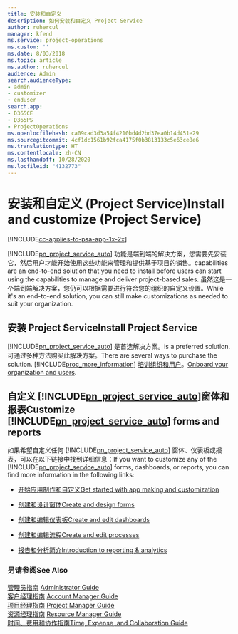 ```yaml
---
title: 安装和自定义
description: 如何安装和自定义 Project Service
author: ruhercul
manager: kfend
ms.service: project-operations
ms.custom: ''
ms.date: 8/03/2018
ms.topic: article
ms.author: ruhercul
audience: Admin
search.audienceType:
- admin
- customizer
- enduser
search.app:
- D365CE
- D365PS
- ProjectOperations
ms.openlocfilehash: ca09cad3d3a54f4210bd4d2bd37ea0b14d451e29
ms.sourcegitcommit: 4cf1dc1561b92fca4175f0b3813133c5e63ce8e6
ms.translationtype: HT
ms.contentlocale: zh-CN
ms.lasthandoff: 10/28/2020
ms.locfileid: "4132773"
---
```

# <a name="install-and-customize-project-service"></a><span data-ttu-id="13258-103">安装和自定义 (Project Service)</span><span class="sxs-lookup"><span data-stu-id="13258-103">Install and customize (Project Service)</span></span>

[!INCLUDE[cc-applies-to-psa-app-1x-2x](../includes/cc-applies-to-psa-app-1x-2x.md)]

[!INCLUDE[pn_project_service_auto](../includes/pn-project-service-auto.md)] <span data-ttu-id="13258-104">功能是端到端的解决方案，您需要先安装它，然后用户才能开始使用这些功能来管理和提供基于项目的销售。</span><span class="sxs-lookup"><span data-stu-id="13258-104">capabilities are an end-to-end solution that you need to install before users can start using the capabilities to manage and deliver project-based sales.</span></span> <span data-ttu-id="13258-105">虽然这是一个端到端解决方案，您仍可以根据需要进行符合您的组织的自定义设置。</span><span class="sxs-lookup"><span data-stu-id="13258-105">While it's an end-to-end solution, you can still make customizations as needed to suit your organization.</span></span>  
<!-- TODO: I expect to find the information on how to get and install this here. Please find that and add it here. Same for Project Service.--> 
  
## <a name="install-project-service"></a><span data-ttu-id="13258-106">安装 Project Service</span><span class="sxs-lookup"><span data-stu-id="13258-106">Install Project Service</span></span>  
 [!INCLUDE[pn_project_service_auto](../includes/pn-project-service-auto.md)] <span data-ttu-id="13258-107">是首选解决方案。</span><span class="sxs-lookup"><span data-stu-id="13258-107">is a preferred solution.</span></span> <span data-ttu-id="13258-108">可通过多种方法购买此解决方案。</span><span class="sxs-lookup"><span data-stu-id="13258-108">There are several ways to purchase the solution.</span></span> [!INCLUDE[proc_more_information](../includes/proc-more-information.md)] <span data-ttu-id="13258-109">[培训组织和用户](https://docs.microsoft.com/dynamics365/customerengagement/on-premises/admin/onboard-your-organization-and-users-to-dynamics-365-online)。</span><span class="sxs-lookup"><span data-stu-id="13258-109">[Onboard your organization and users](https://docs.microsoft.com/dynamics365/customerengagement/on-premises/admin/onboard-your-organization-and-users-to-dynamics-365-online).</span></span>  
  
## <a name="customize-pn_project_service_auto-forms-and-reports"></a><span data-ttu-id="13258-110">自定义 [!INCLUDE[pn_project_service_auto](../includes/pn-project-service-auto.md)]窗体和报表</span><span class="sxs-lookup"><span data-stu-id="13258-110">Customize [!INCLUDE[pn_project_service_auto](../includes/pn-project-service-auto.md)] forms and reports</span></span>  
 <span data-ttu-id="13258-111">如果希望自定义任何 [!INCLUDE[pn_project_service_auto](../includes/pn-project-service-auto.md)] 窗体、仪表板或报表，可以在以下链接中找到详细信息：</span><span class="sxs-lookup"><span data-stu-id="13258-111">If you want to customize any of the [!INCLUDE[pn_project_service_auto](../includes/pn-project-service-auto.md)] forms, dashboards, or reports, you can find more information in the following links:</span></span>  
  
- [<span data-ttu-id="13258-112">开始应用制作和自定义</span><span class="sxs-lookup"><span data-stu-id="13258-112">Get started with app making and customization</span></span>](https://docs.microsoft.com/dynamics365/customerengagement/on-premises/customize/getting-started-customization)  
  
- [<span data-ttu-id="13258-113">创建和设计窗体</span><span class="sxs-lookup"><span data-stu-id="13258-113">Create and design forms</span></span>](https://docs.microsoft.com/dynamics365/customerengagement/on-premises/customize/create-design-forms)  
  
- [<span data-ttu-id="13258-114">创建和编辑仪表板</span><span class="sxs-lookup"><span data-stu-id="13258-114">Create and edit dashboards</span></span>](https://docs.microsoft.com/dynamics365/customerengagement/on-premises/customize/create-edit-dashboards)  
  
- [<span data-ttu-id="13258-115">创建和编辑流程</span><span class="sxs-lookup"><span data-stu-id="13258-115">Create and edit processes</span></span>](https://docs.microsoft.com/dynamics365/customerengagement/on-premises/customize/guide-staff-through-common-tasks-processes)  
  
- [<span data-ttu-id="13258-116">报告和分析简介</span><span class="sxs-lookup"><span data-stu-id="13258-116">Introduction to reporting & analytics</span></span>](https://docs.microsoft.com/dynamics365/customerengagement/on-premises/analytics/reporting-analytics-with-dynamics-365)  
  
### <a name="see-also"></a><span data-ttu-id="13258-117">另请参阅</span><span class="sxs-lookup"><span data-stu-id="13258-117">See Also</span></span>  
 <span data-ttu-id="13258-118">[管理员指南](../psa/admin-guide.md) </span><span class="sxs-lookup"><span data-stu-id="13258-118">[Administrator Guide](../psa/admin-guide.md) </span></span>  
 <span data-ttu-id="13258-119">[客户经理指南](../psa/account-manager-guide.md) </span><span class="sxs-lookup"><span data-stu-id="13258-119">[Account Manager Guide](../psa/account-manager-guide.md) </span></span>  
 <span data-ttu-id="13258-120">[项目经理指南](../psa/project-manager-guide.md) </span><span class="sxs-lookup"><span data-stu-id="13258-120">[Project Manager Guide](../psa/project-manager-guide.md) </span></span>  
 <span data-ttu-id="13258-121">[资源经理指南](../psa/resource-manager-guide.md) </span><span class="sxs-lookup"><span data-stu-id="13258-121">[Resource Manager Guide](../psa/resource-manager-guide.md) </span></span>  
 [<span data-ttu-id="13258-122">时间、费用和协作指南</span><span class="sxs-lookup"><span data-stu-id="13258-122">Time, Expense, and Collaboration Guide</span></span>](../psa/time-expense-collaboration-guide.md)
